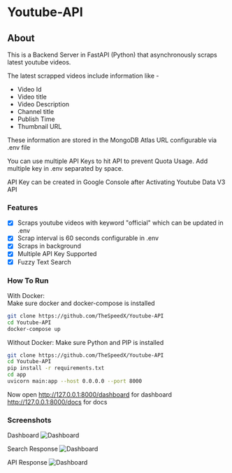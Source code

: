 # Youtube-API

## About

This is a Backend Server in FastAPI (Python) that asynchronously scraps latest youtube videos.

The latest scrapped videos include information like -

- Video Id
- Video title
- Video Description
- Channel title
- Publish Time
- Thumbnail URL

These information are stored in the MongoDB Atlas URL configurable via .env file

You can use multiple API Keys to hit API to prevent Quota Usage. Add multiple key in .env separated by space.

API Key can be created in Google Console after Activating Youtube Data V3 API

### Features

- [x] Scraps youtube videos with keyword "official" which can be updated in .env
- [x] Scrap interval is 60 seconds configurable in .env
- [x] Scraps in background
- [x] Multiple API Key Supported
- [x] Fuzzy Text Search

### How To Run

With Docker:  
Make sure docker and docker-compose is installed

```bash
git clone https://github.com/TheSpeedX/Youtube-API
cd Youtube-API
docker-compose up
```

Without Docker:
Make sure Python and PIP is installed

```bash
git clone https://github.com/TheSpeedX/Youtube-API
cd Youtube-API
pip install -r requirements.txt
cd app
uvicorn main:app --host 0.0.0.0 --port 8000
```

Now open <http://127.0.0.1:8000/dashboard> for dashboard <http://127.0.0.1:8000/docs> for docs

### Screenshots

Dashboard
![Dashboard](images/1.bmp)

Search Response
![Dashboard](images/2.bmp)

API Response
![Dashboard](images/1.bmp)
